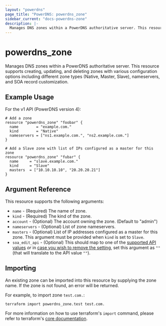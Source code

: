 ```yaml
---
layout: "powerdns"
page_title: "PowerDNS: powerdns_zone"
sidebar_current: "docs-powerdns-zone"
description: |-
  Manages DNS zones within a PowerDNS authoritative server. This resource supports creating, updating, and deleting zones with various configuration options including different zone types (Native, Master, Slave), nameservers, and SOA record customization.
---
```


# powerdns\_zone

Manages DNS zones within a PowerDNS authoritative server. This resource supports creating, updating, and deleting zones with various configuration options including different zone types (Native, Master, Slave), nameservers, and SOA record customization.

## Example Usage

For the v1 API (PowerDNS version 4):

```hcl
# Add a zone
resource "powerdns_zone" "foobar" {
  name        = "example.com."
  kind        = "Native"
  nameservers = ["ns1.example.com.", "ns2.example.com."]
}
```

```hcl
# Add a Slave zone with list of IPs configured as a master for this zone
resource "powerdns_zone" "fubar" {
  name     = "slave.example.com."
  kind     = "Slave"
  masters  = ["10.10.10.10", "20.20.20.21"]
}
```

## Argument Reference

This resource supports the following arguments:

- `name` - (Required) The name of zone.
- `kind` - (Required) The kind of the zone.
- `account` - (Optional) The account owning the zone. (Default to "admin")
- `nameservers` - (Optional) List of zone nameservers.
- `masters` - (Optional) List of IP addresses configured as a master for this zone. This argument must be provided when `kind` is set to `Slave`.
- `soa_edit_api` - (Optional) This should map to one of the [supported API values](https://doc.powerdns.com/authoritative/dnsupdate.html#soa-edit-dnsupdate-settings) *or* in [case you wish to remove the setting](https://doc.powerdns.com/authoritative/domainmetadata.html#soa-edit-api), set this argument as `""` (that will translate to the API value `""`).

## Importing

An existing zone can be imported into this resource by supplying the zone name. If the zone is not found, an error will be returned.

For example, to import zone `test.com.`:

```bash
terraform import powerdns_zone.test test.com.
```

For more information on how to use terraform's `import` command, please refer to terraform's [core documentation](https://www.terraform.io/docs/import/index.html#currently-state-only).
